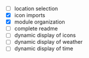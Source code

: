 - [ ] location selection
- [x] icon imports
- [x] module organization
- [ ] complete readme
- [ ] dynamic display of icons
- [ ] dynamic display of weather
- [ ] dynamic display of time
